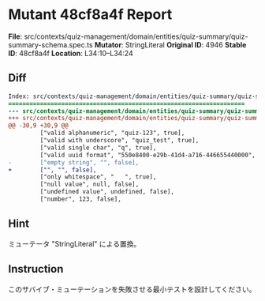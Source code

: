 # Mutant 48cf8a4f Report

**File**: src/contexts/quiz-management/domain/entities/quiz-summary/quiz-summary-schema.spec.ts
**Mutator**: StringLiteral
**Original ID**: 4946
**Stable ID**: 48cf8a4f
**Location**: L34:10–L34:24

## Diff

```diff
Index: src/contexts/quiz-management/domain/entities/quiz-summary/quiz-summary-schema.spec.ts
===================================================================
--- src/contexts/quiz-management/domain/entities/quiz-summary/quiz-summary-schema.spec.ts	original
+++ src/contexts/quiz-management/domain/entities/quiz-summary/quiz-summary-schema.spec.ts	mutated #4946
@@ -30,9 +30,9 @@
         ["valid alphanumeric", "quiz-123", true],
         ["valid with underscore", "quiz_test", true],
         ["valid single char", "q", true],
         ["valid uuid format", "550e8400-e29b-41d4-a716-446655440000", true],
-        ["empty string", "", false],
+        ["", "", false],
         ["only whitespace", "   ", true],
         ["null value", null, false],
         ["undefined value", undefined, false],
         ["number", 123, false],
```

## Hint

ミューテータ "StringLiteral" による置換。

## Instruction

このサバイブ・ミューテーションを失敗させる最小テストを設計してください。

